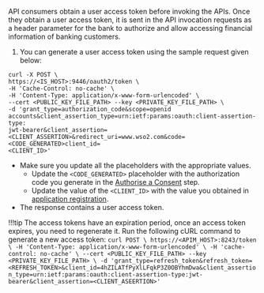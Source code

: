 API consumers obtain a user access token before invoking the APIs. Once they obtain a user access token, it is sent in the 
API invocation requests as a header parameter for the bank to authorize and allow accessing financial information of 
banking customers.

1. You can generate a user access token using the sample request given below:
```
curl -X POST \
https://<IS_HOST>:9446/oauth2/token \
-H 'Cache-Control: no-cache' \
-H 'Content-Type: application/x-www-form-urlencoded' \
--cert <PUBLIC_KEY_FILE_PATH> --key <PRIVATE_KEY_FILE_PATH> \
-d 'grant_type=authorization_code&scope=openid accounts&client_assertion_type=urn:ietf:params:oauth:client-assertion-type:
jwt-bearer&client_assertion=<CLIENT_ASSERTION>&redirect_uri=www.wso2.com&code=<CODE_GENERATED>client_id=
<CLIENT_ID>'
```
- Make sure you update all the placeholders with the appropriate values.
    - Update the `<CODE_GENERATED>` placeholder with the authorization code you generate in the [Authorise a Consent](../authorization-flow.md) step.
    - Update the value of the  `<CLIENT_ID>` with the value you obtained in [application registration](../dynamic-client-registration-try-out.md).
- The response contains a user access token.

!!!tip
    The access tokens have an expiration period, once an access token expires, you need to regenerate it. Run the 
    following cURL command to generate a new access token:
    ```
    curl POST \
     https://<APIM_HOST>:8243/token \
     -H 'Content-Type: application/x-www-form-urlencoded' \
     -H 'cache-control: no-cache' \
     --cert <PUBLIC_KEY_FILE_PATH> --key <PRIVATE_KEY_FILE_PATH> \
     -d 'grant_type=refresh_token&refresh_token=<REFRESH_TOKEN>&client_id=4hZILATfPyXlLFqkP3Z0OBYhmDwa&client_assertion_type=urn:ietf:params:oauth:client-assertion-type:jwt-bearer&client_assertion=<CLIENT_ASEERTION>'
    ```

